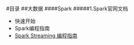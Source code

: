 #目录
##大数据
####Spark
#####1.Spark官网文档
* 快速开始
* Spark编程指南
* [Spark Streaming 编程指南](https://github.com/NotBadPad/translation/blob/master/bigdate/spark/spark-streaming.md)